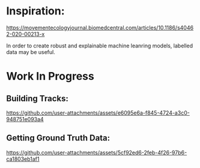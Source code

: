 # Inspiration:
https://movementecologyjournal.biomedcentral.com/articles/10.1186/s40462-020-00213-x

In order to create robust and explainable machine leanring models, labelled data may be useful.

# Work In Progress

## Building Tracks:
https://github.com/user-attachments/assets/e6095e6a-f845-4724-a3c0-948751e093a4

## Getting Ground Truth Data:
https://github.com/user-attachments/assets/5cf92ed6-2feb-4f26-97b6-ca1803eb1af1

